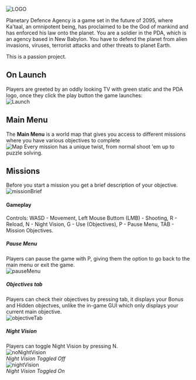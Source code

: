 ![LOGO](https://user-images.githubusercontent.com/47458826/182373045-3e983132-ef7a-4d94-aefb-ca8c600dd9d9.png)

Planetary Defence Agency is a game set in the future of 2095, where Ka'taal, an omnipotent being, has proclaimed to be the God of mankind and has enforced his law onto the planet. You are a soldier in the PDA, which is an agency based in New Babylon. You have to defend the planet from alien invasions, viruses, terrorist attacks and other threats to planet Earth.

This is a passion project.

## On Launch
Players are greeted by an oddly looking TV with green static and the PDA logo, once they click the play button the game launches:
<br>![Launch](https://user-images.githubusercontent.com/47458826/167254744-33837483-b18f-447b-b3ab-093d25ceb4f7.png)


## Main Menu
The **Main Menu** is a world map that gives you access to different missions where you have various objectives to complete
<br>![Map](https://user-images.githubusercontent.com/47458826/167254780-8aa84e7b-d435-4a6e-bb0f-54157f6ae90d.png)
Every mission has a unique twist, from normal shoot 'em up to puzzle solving.

## Missions
Before you start a mission you get a brief description of your objective.
<br>![missionBrief](https://user-images.githubusercontent.com/47458826/182966857-e9504aa1-cc00-4609-9c2a-5aa9fc517515.png)
#### Gameplay 
Controls: WASD - Movement, Left Mouse Buttom (LMB) - Shooting, R - Reload, N - Night Vision, G - Use (Objectives), P - Pause Menu, TAB - Mission Objectives.
##### Pause Menu
Players can pause the game with P, giving them the option to go back to the main menu or exit the game.
<br>![pauseMenu](https://user-images.githubusercontent.com/47458826/182964396-84e6e98c-e629-4f05-8bc6-c86668fee5c4.png)
##### Objectives tab
Players can check their objectives by pressing tab, it displays your Bonus and Hidden objectves, unlike the in-game GUI which only displays your current main objective.
<br>![objectiveTab](https://user-images.githubusercontent.com/47458826/182964443-93f53e83-39fc-4f6c-b72f-3ac71827bb76.png)
##### Night Vision
Players can toggle Night Vision by pressing N.
<br>![noNightVision](https://user-images.githubusercontent.com/47458826/182964449-8eb6459b-518d-4f50-bbc8-f3564c65a897.png)
<br>*Night Vision Toggled Off*
<br>![nightVision](https://user-images.githubusercontent.com/47458826/182964454-773e29a2-99cb-4abc-be5e-1e5e09a5a99d.png)
<br>*Night Vision Toggled On*


